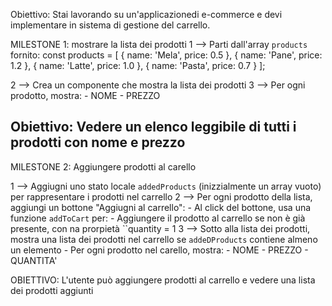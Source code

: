 Obiettivo:
Stai lavorando su un'applicazionedi e-commerce e devi implementare in sistema di gestione del carrello.

MILESTONE 1: mostrare la lista dei prodotti
1 --> Parti dall'array `products` fornito:
const products = [
    { name: 'Mela', price: 0.5 },
    { name: 'Pane', price: 1.2 },
    { name: 'Latte', price: 1.0 },
    { name: 'Pasta', price: 0.7 }
];

2 --> Crea un componente che mostra la lista dei prodotti
3 --> Per ogni prodotto, mostra: 
        - NOME
        - PREZZO

Obiettivo: Vedere un elenco leggibile di tutti i prodotti con nome e prezzo
-------------------------------------------------------------------------
MILESTONE 2: Aggiungere prodotti al carello

1 --> Aggiugni uno stato locale `addedProducts` (inizzialmente un array vuoto) per rappresentare i prodotti nel carrello
2 --> Per ogni prodotto della lista, aggiungi un bottone "Aggiugni al carrello":
                        - Al click del bottone, usa una funzione `addToCart` per: 
                        - Aggiungere il prodotto al carrello se non è già presente, con na prorpietà ``quantity = 1
3 --> Sotto alla lista dei prodotti, mostra una lista dei prodotti nel carrello se `addeDProducts` contiene almeno un elemento 
                        - Per ogni prodotto nel carello, mostra:
                        - NOME
                        - PREZZO
                        - QUANTITA'

OBIETTIVO: L'utente può aggiungere prodotti al carrello e vedere  una lista dei prodotti aggiunti